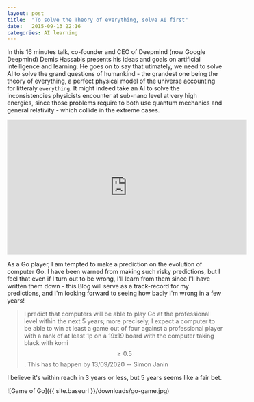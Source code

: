```yaml
---
layout: post
title:  "To solve the Theory of everything, solve AI first"
date:   2015-09-13 22:16
categories: AI learning
---
```

In this 16 minutes talk, co-founder and CEO of Deepmind (now Google Deepmind) Demis Hassabis presents his ideas and goals on artificial intelligence and learning. He goes on to say that utimately, we need to solve AI to solve the grand questions of humankind - the grandest one being the theory of everything, a perfect physical model of the universe accounting for litteraly `everything`. It might indeed take an AI to solve the inconsistencies physicists encounter at sub-nano level at very high energies, since those problems require to both use quantum mechanics and general relativity - which collide in the extreme cases. 
<iframe width="560" height="315" src="https://www.youtube.com/embed/rbsqaJwpu6A" frameborder="0" allowfullscreen></iframe>

As a Go player, I am tempted to make a prediction on the evolution of computer Go. I have been warned from making such risky predictions, but I feel that even if I turn out to be wrong, I'll learn from them since I'll have written them down - this Blog will serve as a track-record for my predictions, and I'm looking forward to seeing how badly I'm wrong in a few years!

> I predict that computers will be able to play Go at the professional level within the next 5 years; more precisely, I expect a computer to be able to win at least a game out of four against a professional player with a rank of at least 1p on a 19x19 board with the computer taking black with komi $$\geq 0.5$$. This has to happen by 13/09/2020 -- Simon Janin

I believe it's within reach in 3 years or less, but 5 years seems like a fair bet.

![Game of Go]({{ site.baseurl }}/downloads/go-game.jpg)

